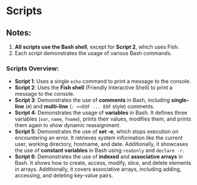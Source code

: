 # Scripts

## Notes:
1. **All scripts use the Bash shell**, except for **Script 2**, which uses Fish.
2. Each script demonstrates the usage of various Bash commands.

### Scripts Overview:
- **Script 1**: Uses a single `echo` command to print a message to the console.
- **Script 2**: Uses the **Fish shell** (Friendly Interactive Shell) to print a message to the console.
- **Script 3**: Demonstrates the use of **comments** in Bash, including **single-line** (`#`) and **multi-line** (`: <<EOF ... EOF` style) comments.
- **Script 4**: Demonstrates the usage of **variables** in Bash. It defines three variables (`var`, `name`, `fname`), prints their values, modifies them, and prints them again to show dynamic reassignment.
- **Script 5**: Demonstrates the use of **set -e**, which stops execution on encountering an error. It retrieves system information like the current user, working directory, hostname, and date. Additionally, it showcases the use of **constant variables** in Bash using `readonly` and `declare -r`.
- **Script 6**: Demonstrates the use of **indexed** and **associative arrays** in Bash. It shows how to create, access, modify, slice, and delete elements in arrays. Additionally, it covers associative arrays, including adding, accessing, and deleting key-value pairs.

